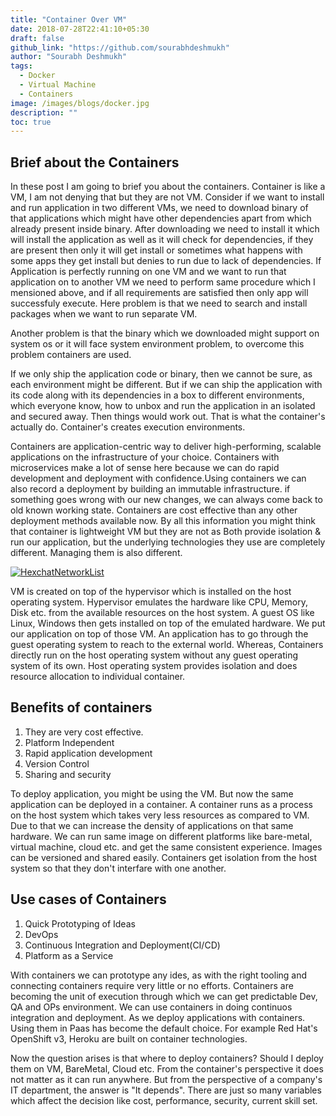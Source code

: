 ```yaml
---
title: "Container Over VM"
date: 2018-07-28T22:41:10+05:30
draft: false
github_link: "https://github.com/sourabhdeshmukh"
author: "Sourabh Deshmukh"
tags:
  - Docker
  - Virtual Machine
  - Containers
image: /images/blogs/docker.jpg
description: ""
toc: true
---
```


## Brief about the Containers

In these post I am going to brief you about the containers. Container is like a VM, I am not denying that but they are not VM. Consider if we want to install and run application in two different VMs, we need to download binary of that applications which might have other dependencies apart from which already present inside binary. After downloading we need to install it which will install the application as well as it will check for dependencies, if they are present then only it will get install or sometimes what happens with some apps they get install but denies to run due to lack of dependencies. If Application is perfectly running on one VM and we want to run that application on to another VM we need to perform same procedure which I mensioned above, and if all requirements are satisfied then only app will successfuly execute. Here problem is that we need to search and install packages when we want to run separate VM.

Another problem is that the binary which we downloaded might support on system os or it will face system environment problem, to overcome this problem containers are used.

If we only ship the application code or binary, then we cannot be sure, as each environment might be different. But if we can ship the application with its code along with its dependencies in a box to different environments, which everyone know, how to unbox and run the application in an isolated and secured away. Then things would work out. That is what the container's actually do. Container's creates execution environments.

Containers are application-centric way to deliver high-performing, scalable applications on the infrastructure of your choice. Containers with microservices make a lot of sense here because we can do rapid development and deployment with confidence.Using containers we can also record a deployment by building an immutable infrastructure. if something goes wrong with our new changes, we can always come back to old known working state. Containers are cost effective than any other deployment methods available now. By all this information you might think that container is lightweight VM but they are not as Both provide isolation & run our application, but the underlying technologies they use are completely different. Managing them is also different.

[![HexchatNetworkList](/images/blogs/diff.jpg)](/images/blogs/diff.jpg)

VM is created on top of the hypervisor which is installed on the host operating system. Hypervisor emulates the hardware like CPU, Memory, Disk etc. from the available resources on the host system. A guest OS like Linux, Windows then gets installed on top of the emulated hardware. We put our application on top of those VM. An application has to go through the guest operating system to reach to the external world.
Whereas,
Containers directly run on the host operating system without any guest operating system of its own. Host operating system provides isolation and does resource allocation to individual container.

## Benefits of containers

1. They are very cost effective.
2. Platform Independent
3. Rapid application development
4. Version Control
5. Sharing and security

To deploy application, you might be using the VM. But now the same application can be deployed in a container. A container runs as a process on the host system which takes very less resources as compared to VM. Due to that we can increase the density of applications on that same hardware. We can run same image on different platforms like bare-metal, virtual machine, cloud etc. and get the same consistent experience. Images can be versioned and shared easily. Containers get isolation from the host system so that they don't interfare with one another.

## Use cases of Containers

1. Quick Prototyping of Ideas
2. DevOps
3. Continuous Integration and Deployment(CI/CD)
4. Platform as a Service

With containers we can prototype any ides, as with the right tooling and connecting containers require very little or no efforts. Containers are becoming the unit of execution through which we can get predictable Dev, QA and OPs environment. We can use containers in doing continuos integration and deployment. As we deploy applications with containers. Using them in Paas has become the default choice. For example Red Hat's OpenShift v3, Heroku are built on container technologies.

Now the question arises is that where to deploy containers?
Should I deploy them on VM, BareMetal, Cloud etc. From the container's perspective it does not matter as it can  run anywhere. But from the perspective of a company's IT department, the answer is "It depends". There are just so many variables which affect the decision like cost, performance, security, current skill set.
